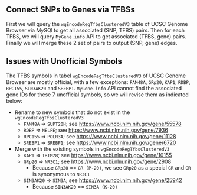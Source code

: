 ## Connect SNPs to Genes via TFBSs

First we will query the `wgEncodeRegTfbsClusteredV3` table of UCSC Genome Browser via MySQl to get all associated (SNP, TFBS) pairs. Then for each TFBS, we will query `MyGene.info` API to get associated (TFBS, gene) pairs. Finally we will merge these 2 set of pairs to output (SNP, gene) edges.

## Issues with Unofficial Symbols

The TFBS symbols in tabel `wgEncodeRegTfbsClusteredV3` of UCSC Genome Browser are mostly official, with a few exceptions: `FAM48A`, `GRp20`, `KAP1`, `RDBP`, `RPC155`, `SIN3AK20` and `SREBP1`. `MyGene.info` API cannot find the associated gene IDs for these 7 unofficial symbols, so we will revise them as indicated below:

- Rename to new symbols that do not exist in the `wgEncodeRegTfbsClusteredV3`
    - `FAM48A` => `SUPT20H`; see https://www.ncbi.nlm.nih.gov/gene/55578
    - `RDBP` => `NELFE`; see https://www.ncbi.nlm.nih.gov/gene/7936
    - `RPC155` => `POLR3A`; see https://www.ncbi.nlm.nih.gov/gene/11128
    - `SREBP1` => `SREBF1`; see https://www.ncbi.nlm.nih.gov/gene/6720
- Merge with the existing symbols in `wgEncodeRegTfbsClusteredV3`
    - `KAP1` => `TRIM28`; see https://www.ncbi.nlm.nih.gov/gene/10155
    - `GRp20` => `NR3C1`; see https://www.ncbi.nlm.nih.gov/gene/2908
        - Because `GRp20` == `GR (P-20)`, we see `GRp20` as a special `GR` and `GR` is synonymous to `NR3C1`
    - `SIN3AK20` => `SIN3A`; see https://www.ncbi.nlm.nih.gov/gene/25942
        - Because `SIN3AK20` == `SIN3A (K-20)`

